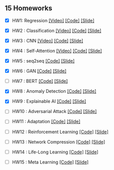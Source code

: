 ## 15 Homeworks

  - [x] HW1: Regression [[Video]](https://youtu.be/cFIImk_yBTg) 
[[Code]](https://github.com/qiwang067/easy_ml_book/blob/master/Homework/HW1_Regression/HW01_Regression.ipynb) 
[[Slide]](https://github.com/qiwang067/easy_ml_book/blob/master/Homework/HW1_Regression/HW01_Regression.pdf)

  - [x] HW2 : Classification [[Video]](https://youtu.be/FxuPF4vjga4)
[[Code]](https://github.com/qiwang067/easy_ml_book/blob/master/Homework/HW2_Classification/HW2_Classification.ipynb) 
[[Slide]](https://github.com/qiwang067/easy_ml_book/blob/master/Homework/HW2_Classification/HW2_Classification.pdf)

  - [x] HW3 : CNN [[Video]](https://youtu.be/GXLwjQ_O50g)
[[Code]](https://github.com/qiwang067/easy_ml_book/blob/master/Homework/HW3_CNN/HW3_CNN.ipynb) 
[[Slide]](https://github.com/qiwang067/easy_ml_book/blob/master/Homework/HW3_CNN/HW3_CNN.pdf)

  - [x] HW4 : Self-Attention [[Video]](https://youtu.be/-KbD40w9-Io) 
[[Code]](https://github.com/qiwang067/easy_ml_book/blob/master/Homework/HW4_Self-Attention/HW4_Self-Attention.ipynb) 
[[Slide]](https://github.com/qiwang067/easy_ml_book/blob/master/Homework/HW4_Self-Attention/HW4_Self-Attention.pdf)

  - [x] HW5 : seq2seq [[Code]](https://github.com/qiwang067/easy_ml_book/blob/master/Homework/HW5_seq2seq/HW05_seq2seq.ipynb)
[[Slide]](https://github.com/qiwang067/easy_ml_book/blob/master/Homework/HW5_seq2seq/HW05.pdf)

  - [x] HW6 : GAN [[Code]](https://github.com/qiwang067/easy_ml_book/blob/master/Homework/HW6_GAN/HW06.pdf)
[[Slide]](https://github.com/qiwang067/easy_ml_book/blob/master/Homework/HW6_GAN/HW06_GAN.ipynb)

  - [ ] HW7 : BERT [[Code]](https://github.com/virginiakm1988/ML2022-Spring/blob/main/HW07/HW07.ipynb)
[[Slide]](https://github.com/virginiakm1988/ML2022-Spring/blob/main/HW07/HW07.pdf)

  - [x] HW8 : Anomaly Detection [[Code]](https://github.com/virginiakm1988/ML2022-Spring/blob/main/HW08/HW08.ipynb) 
[[Slide]](https://github.com/qiwang067/easy_ml_book/blob/master/Homework/HW8_AbnormalDetect/HW08.pdf)
  
  - [x] HW9 : Explainable AI [[Code]](https://github.com/qiwang067/easy_ml_book/blob/master/Homework/HW9_ExplainableAI/HW09-ExplainableAI.ipynb) [[Slide]](https://github.com/qiwang067/easy_ml_book/blob/master/Homework/HW9_ExplainableAI/HW09.pdf)
  
  - [ ] HW10 : Adversarial Attack [[Code]](https://github.com/virginiakm1988/ML2022-Spring/blob/main/HW10/HW10.ipynb) [[Slide]](https://github.com/virginiakm1988/ML2022-Spring/blob/main/HW10/HW10.pdf)
  
  - [ ] HW11 : Adaptation [[Code]](https://github.com/virginiakm1988/ML2022-Spring/blob/main/HW11/HW11.ipynb) [[Slide]](https://github.com/virginiakm1988/ML2022-Spring/blob/main/HW11/HW11.pdf)
  
  - [ ] HW12 : Reinforcement Learning [[Code]](https://github.com/virginiakm1988/ML2022-Spring/blob/main/HW12/HW12.ipynb) [[Slide]](https://github.com/virginiakm1988/ML2022-Spring/blob/main/HW12/HW12.pdf)
  
  - [ ] HW13 : Network Compression [[Code]](https://github.com/virginiakm1988/ML2022-Spring/blob/main/HW13/HW13.ipynb) [[Slide]](https://github.com/virginiakm1988/ML2022-Spring/blob/main/HW13/HW13.pdf)
  
  - [ ] HW14 : Life-Long Learning [[Code]](https://github.com/virginiakm1988/ML2022-Spring/blob/main/HW14/HW14.ipynb) [[Slide]](https://github.com/virginiakm1988/ML2022-Spring/blob/main/HW14/HW14.pdf)
  
  - [ ] HW15 : Meta Learning [[Code]](https://github.com/virginiakm1988/ML2022-Spring/blob/main/HW15/HW15.ipynb) [[Slide]](https://github.com/virginiakm1988/ML2022-Spring/blob/main/HW15/HW15.pdf)
